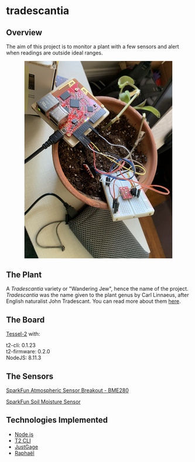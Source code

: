 # tradescantia

## Overview

The aim of this project is to monitor a plant with a few sensors and alert when readings are outside ideal ranges.

<p align="center">
  <img width=80% alt="screenshot" src=https://github.com/alex-engelmann/tradescantia/blob/master/app/tradescantia-pic.jpg>
</p>

## The Plant

A *Tradescantia* variety or "Wandering Jew", hence the name of the project.  *Tradescantia* was the name given to the plant genus by Carl Linnaeus, after English naturalist John Tradescant.  You can read more about them [here](https://en.wikipedia.org/wiki/Tradescantia#Etymology).

## The Board

[Tessel-2](https://www.sparkfun.com/products/13841) with:

t2-cli: 0.1.23  
t2-firmware: 0.2.0  
NodeJS: 8.11.3

## The Sensors

[SparkFun Atmospheric Sensor Breakout - BME280](https://www.sparkfun.com/products/13676)

[SparkFun Soil Moisture Sensor](https://www.sparkfun.com/products/13322)

## Technologies Implemented

* [Node.js](https://nodejs.org)  
* [T2 CLI](https://tessel.gitbooks.io/t2-docs/content/API/CLI.html)  
* [JustGage](https://github.com/toorshia/justgage)  
* [Raphaël](https://github.com/DmitryBaranovskiy/raphael)
